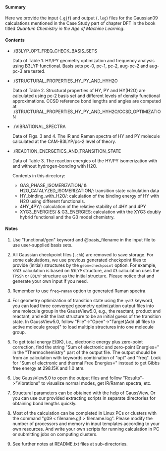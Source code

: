#### Summary

Here we provide the input (`.gjf`) and output (`.log`) files for the Gaussian09 calculations mentioned in the Case Study part of chapter DFT in the book titled *Quantum Chemistry in the Age of Machine Learning*. 

#### Contents

* ./B3LYP_OPT_FREQ_CHECK_BASIS_SETS

    Data of Table 1. HY/PY geometry optimization and frequency analysis using B3LYP functional. Basis sets pc-0, pc-1, pc-2, aug-pc-2 and aug-pc-3 are tested.

* ./STRUCTURAL_PROPERTIES_HY_PY_AND_HYH2O

    Data of Table 2. Structural properties of HY, PY and HY(H2O) are calculated using pc-2 basis set and different levels of density functional approximations. CCSD reference bond lengths and angles are computed at ./STRUCTURAL_PROPERTIES_HY_PY_AND_HYH2O/CCSD_OPTIMIZATION

* ./VIBRATIONAL_SPECTRA

    Data of Figs. 3 and 4. The IR and Raman spectra of HY and PY molecule calculated at the CAM-B3LYP/pc-2 level of theory.

* ./REACTION_ENERGETICS_AND_TRANSITION_STATE

    Data of Table 3. The reaction energies of the HY/PY isomerization with and without hydrogen-bonding with H2O. 

    Contents in this directory: 

    * GAS_PHASE_ISOMERIZATION/ & H2O_CATALYZED_ISOMERIZATION/: transition state calculation data 
    * HY_binding_with_H2O/: calculation of the binding energy of HY with H2O using different functionals.
    * 4HY_4PY/: calculation of the relative stability of 4HY and 4PY 
    * XYG3_ENERGIES/ & G3_ENERGIES: calculation with the XYG3 doubly hybrid functional and the G3 model chemistry.

#### Notes

1. Use "functional/gen" keyword and @basis_filename in the input file to use user-supplied basis sets.
2. All Gaussian checkpoint files (`.chk`) are removed to save storage. For some calculations, we use previous generated checkpoint files to provide (initial) structures by the `geom=checkpoint` option. For example, `XYG3` calculation is based on `B3LYP` structure, and `G3` calculation uses the `TPSSh` or `B3LYP` structure as the initial structure. Please notice that and generate your own input if you need. 

3. Remember to use `freq=raman` option to generated Raman spectra.

4. For geometry optimization of transition state using the `qst3` keyword, you can load three converged geometry optimization output files into one molecule group in the GaussView5.0, e.g., the reactant, product and reactant, and edit the last structure to be an initial guess of the transition state. In GaussView5.0, follow "File"->"Open"->"Target(Add all files to active molecule group)" to load multiple structures into one molecule group. 

5. To get total energy E(0K), i.e., electronic energy plus zero-point correction, find the string "Sum of electronic and zero-point Energies=" in the "Thermochemistry" part of the output file. The output should be from an calculation with keywords combination of "opt" and "freq". Look for "Sum of electronic and thermal Free Energies=" instead to get Gibbs free energy at 298.15K and 1.0 atm. 

6. Use GaussView5.0 to open the output files and follow "Results"->"Vibrations" to visualize normal modes, get IR/Raman spectra, etc. 

7. Structural parameters can be obtained with the help of GaussView. Or you can use our provided extracting scripts in separate directories for obtaining bond lengths quickly. 

8. Most of the calculation can be completed in Linux PCs or clusters with the command "g09 < filename.gjf > filename.log". Please modify the number of processors and memory in input templates according to your own resources. And write your own scripts for running calculation in PC or submitting jobs on computing clusters. 

9. See further notes at README.txt files at sub-directories.

